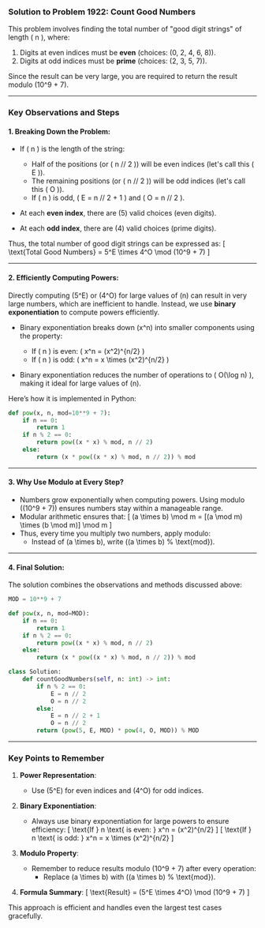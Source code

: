 ### Solution to Problem 1922: Count Good Numbers

This problem involves finding the total number of "good digit strings" of length \( n \), where:
1. Digits at even indices must be **even** (choices: \(0, 2, 4, 6, 8\)).
2. Digits at odd indices must be **prime** (choices: \(2, 3, 5, 7\)).

Since the result can be very large, you are required to return the result modulo \(10^9 + 7\).

---

### Key Observations and Steps

#### 1. **Breaking Down the Problem:**
- If \( n \) is the length of the string:
  - Half of the positions (or \( n // 2 \)) will be even indices (let's call this \( E \)).
  - The remaining positions (or \( n // 2 \)) will be odd indices (let's call this \( O \)).
  - If \( n \) is odd, \( E = n // 2 + 1 \) and \( O = n // 2 \).
  
- At each **even index**, there are \(5\) valid choices (even digits).
- At each **odd index**, there are \(4\) valid choices (prime digits).

Thus, the total number of good digit strings can be expressed as:
\[
\text{Total Good Numbers} = 5^E \times 4^O \mod (10^9 + 7)
\]

---

#### 2. **Efficiently Computing Powers:**
Directly computing \(5^E\) or \(4^O\) for large values of \(n\) can result in very large numbers, which are inefficient to handle. Instead, we use **binary exponentiation** to compute powers efficiently.

- Binary exponentiation breaks down \(x^n\) into smaller components using the property:
  - If \( n \) is even: \( x^n = (x^2)^{n/2} \)
  - If \( n \) is odd: \( x^n = x \times (x^2)^{n/2} \)

- Binary exponentiation reduces the number of operations to \( O(\log n) \), making it ideal for large values of \(n\).

Here’s how it is implemented in Python:
```python
def pow(x, n, mod=10**9 + 7):
    if n == 0:
        return 1
    if n % 2 == 0:
        return pow((x * x) % mod, n // 2)
    else:
        return (x * pow((x * x) % mod, n // 2)) % mod
```

---

#### 3. **Why Use Modulo at Every Step?**
- Numbers grow exponentially when computing powers. Using modulo (\(10^9 + 7\)) ensures numbers stay within a manageable range.
- Modular arithmetic ensures that:
  \[
  (a \times b) \mod m = [(a \mod m) \times (b \mod m)] \mod m
  \]
- Thus, every time you multiply two numbers, apply modulo:
  - Instead of \(a \times b\), write \((a \times b) \% \text{mod}\).

---

#### 4. **Final Solution:**
The solution combines the observations and methods discussed above:
```python
MOD = 10**9 + 7

def pow(x, n, mod=MOD):
    if n == 0:
        return 1
    if n % 2 == 0:
        return pow((x * x) % mod, n // 2)
    else:
        return (x * pow((x * x) % mod, n // 2)) % mod

class Solution:
    def countGoodNumbers(self, n: int) -> int:
        if n % 2 == 0:
            E = n // 2
            O = n // 2
        else:
            E = n // 2 + 1
            O = n // 2
        return (pow(5, E, MOD) * pow(4, O, MOD)) % MOD
```

---

### Key Points to Remember
1. **Power Representation**:
   - Use \(5^E\) for even indices and \(4^O\) for odd indices.

2. **Binary Exponentiation**:
   - Always use binary exponentiation for large powers to ensure efficiency:
     \[
     \text{If } n \text{ is even: } x^n = (x^2)^{n/2}
     \]
     \[
     \text{If } n \text{ is odd: } x^n = x \times (x^2)^{n/2}
     \]

3. **Modulo Property**:
   - Remember to reduce results modulo \(10^9 + 7\) after every operation:
     - Replace \(a \times b\) with \((a \times b) \% \text{mod}\).

4. **Formula Summary**:
   \[
   \text{Result} = (5^E \times 4^O) \mod (10^9 + 7)
   \] 

This approach is efficient and handles even the largest test cases gracefully.